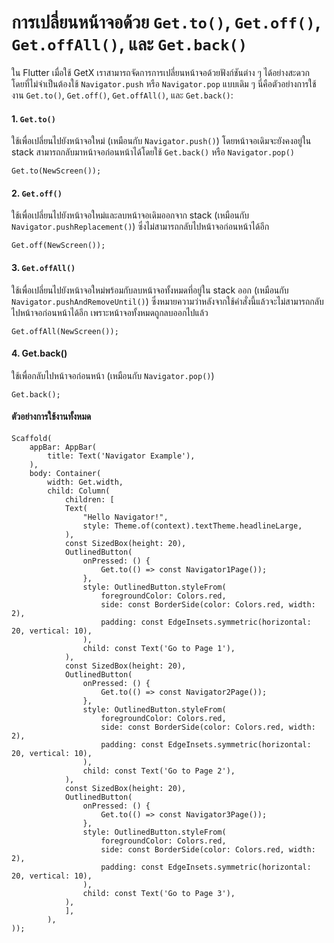 # การเปลี่ยนหน้าจอด้วย ```Get.to()```, ```Get.off()```, ```Get.offAll()```, และ ```Get.back()```

ใน Flutter เมื่อใช้ GetX เราสามารถจัดการการเปลี่ยนหน้าจอด้วยฟังก์ชันต่าง ๆ ได้อย่างสะดวก โดยที่ไม่จำเป็นต้องใช้ ```Navigator.push``` หรือ ```Navigator.pop``` แบบเดิม ๆ นี่คือตัวอย่างการใช้งาน ```Get.to()```, ```Get.off()```, ```Get.offAll()```, และ ```Get.back()```:

#### 1. ```Get.to()```
ใช้เพื่อเปลี่ยนไปยังหน้าจอใหม่ (เหมือนกับ ```Navigator.push()```) โดยหน้าจอเดิมจะยังคงอยู่ใน stack สามารถกลับมาหน้าจอก่อนหน้าได้โดยใช้ ```Get.back()``` หรือ ```Navigator.pop()```

```
Get.to(NewScreen());
```

#### 2. ```Get.off()```

ใช้เพื่อเปลี่ยนไปยังหน้าจอใหม่และลบหน้าจอเดิมออกจาก stack (เหมือนกับ ```Navigator.pushReplacement()```) ซึ่งไม่สามารถกลับไปหน้าจอก่อนหน้าได้อีก

```
Get.off(NewScreen());
```

#### 3. ```Get.offAll()```

ใช้เพื่อเปลี่ยนไปยังหน้าจอใหม่พร้อมกับลบหน้าจอทั้งหมดที่อยู่ใน stack ออก (เหมือนกับ ```Navigator.pushAndRemoveUntil()```) ซึ่งหมายความว่าหลังจากใช้คำสั่งนี้แล้วจะไม่สามารถกลับไปหน้าจอก่อนหน้าได้อีก เพราะหน้าจอทั้งหมดถูกลบออกไปแล้ว

```
Get.offAll(NewScreen());
```

#### 4. Get.back()
ใช้เพื่อกลับไปหน้าจอก่อนหน้า (เหมือนกับ ```Navigator.pop()```)

```
Get.back();
```

#### ตัวอย่างการใช้งานทั้งหมด

```
Scaffold(
    appBar: AppBar(
        title: Text('Navigator Example'),
    ),
    body: Container(
        width: Get.width,
        child: Column(
            children: [
            Text(
                "Hello Navigator!",
                style: Theme.of(context).textTheme.headlineLarge,
            ),
            const SizedBox(height: 20),
            OutlinedButton(
                onPressed: () {
                    Get.to(() => const Navigator1Page());
                },
                style: OutlinedButton.styleFrom(
                    foregroundColor: Colors.red,
                    side: const BorderSide(color: Colors.red, width: 2),
                    padding: const EdgeInsets.symmetric(horizontal: 20, vertical: 10),
                ),
                child: const Text('Go to Page 1'),
            ),
            const SizedBox(height: 20),
            OutlinedButton(
                onPressed: () {
                    Get.to(() => const Navigator2Page());
                },
                style: OutlinedButton.styleFrom(
                    foregroundColor: Colors.red,
                    side: const BorderSide(color: Colors.red, width: 2),
                    padding: const EdgeInsets.symmetric(horizontal: 20, vertical: 10),
                ),
                child: const Text('Go to Page 2'),
            ),
            const SizedBox(height: 20),
            OutlinedButton(
                onPressed: () {
                    Get.to(() => const Navigator3Page());
                },
                style: OutlinedButton.styleFrom(
                    foregroundColor: Colors.red,
                    side: const BorderSide(color: Colors.red, width: 2),
                    padding: const EdgeInsets.symmetric(horizontal: 20, vertical: 10),
                ),
                child: const Text('Go to Page 3'),
            ),
            ],
        ),
));
```